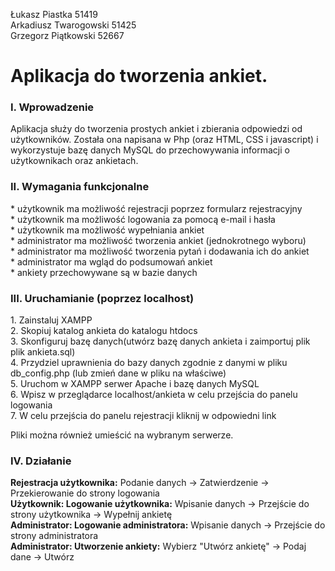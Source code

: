 Łukasz Piastka 51419<br>
Arkadiusz Twarogowski 51425<br>
Grzegorz Piątkowski 52667

<h1>Aplikacja do tworzenia ankiet.</h1>

<h3>I. Wprowadzenie</h3>
Aplikacja służy do tworzenia prostych ankiet i zbierania odpowiedzi od użytkowników. Została ona napisana w Php (oraz HTML, CSS i javascript) i wykorzystuje bazę danych MySQL do przechowywania informacji o użytkownikach oraz ankietach. 

<h3>II. Wymagania funkcjonalne</h3>
* użytkownik ma możliwość rejestracji poprzez formularz rejestracyjny<br>
* użytkownik ma możliwość logowania za pomocą e-mail i hasła<br>
* użytkownik ma możliwość wypełniania ankiet<br>
* administrator ma możliwość tworzenia ankiet (jednokrotnego wyboru)<br>
* administrator ma możliwość tworzenia pytań i dodawania ich do ankiet<br>
* administrator ma wgląd do podsumowań ankiet<br>
* ankiety przechowywane są w bazie danych<br>

<h3>III. Uruchamianie (poprzez localhost)</h3>
1. Zainstaluj XAMPP<br>
2. Skopiuj katalog ankieta do katalogu htdocs<br>
3. Skonfiguruj bazę danych(utwórz bazę danych ankieta i zaimportuj plik plik ankieta.sql)<br>
4. Przydziel uprawnienia do bazy danych zgodnie z danymi w pliku db_config.php (lub zmień dane w pliku na właściwe)<br>
5. Uruchom w XAMPP serwer Apache i bazę danych MySQL<br>
6. Wpisz w przeglądarce localhost/ankieta w celu przejścia do panelu logowania<br>
7. W celu przejścia do panelu rejestracji kliknij w odpowiedni link<br>

Pliki można również umieścić na wybranym serwerze.

<h3>IV. Działanie</h3>

<b>Rejestracja użytkownika:</b> Podanie danych -> Zatwierdzenie -> Przekierowanie do strony logowania<br>
<b>Użytkownik: Logowanie użytkownika:</b> Wpisanie danych -> Przejście do strony użytkownika -> Wypełnij ankietę <br>
<b>Administrator: Logowanie administratora:</b> Wpisanie danych -> Przejście do strony administratora<br>
<b>Administrator: Utworzenie ankiety:</b> Wybierz "Utwórz ankietę" -> Podaj dane -> Utwórz
